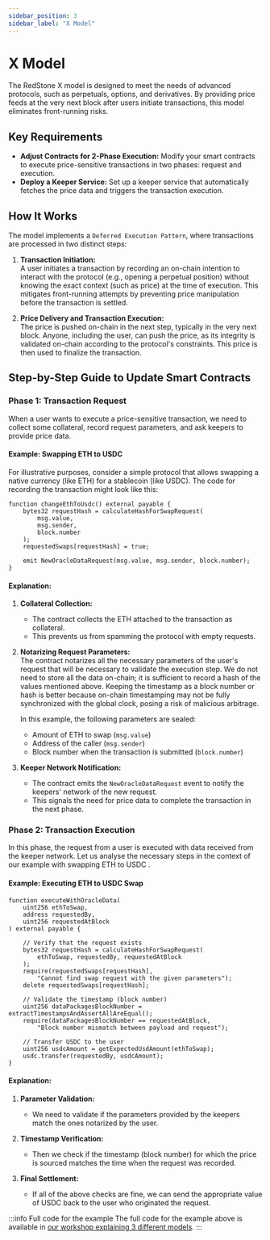 ```yaml
---
sidebar_position: 3
sidebar_label: "X Model"
---
```


# X Model

The RedStone X model is designed to meet the needs of advanced protocols, such as perpetuals, options, and derivatives. By providing price feeds at the very next block after users initiate transactions, this model eliminates front-running risks.

## Key Requirements
- **Adjust Contracts for 2-Phase Execution:** Modify your smart contracts to execute price-sensitive transactions in two phases: request and execution.
- **Deploy a Keeper Service:** Set up a keeper service that automatically fetches the price data and triggers the transaction execution.

## How It Works
The model implements a `Deferred Execution Pattern`, where transactions are processed in two distinct steps:

1. **Transaction Initiation:**  
   A user initiates a transaction by recording an on-chain intention to interact with the protocol (e.g., opening a perpetual position) without knowing the exact context (such as price) at the time of execution. This mitigates front-running attempts by preventing price manipulation before the transaction is settled.

2. **Price Delivery and Transaction Execution:**  
   The price is pushed on-chain in the next step, typically in the very next block. Anyone, including the user, can push the price, as its integrity is validated on-chain according to the protocol's constraints. This price is then used to finalize the transaction.

## Step-by-Step Guide to Update Smart Contracts

### Phase 1: Transaction Request

When a user wants to execute a price-sensitive transaction, we need to collect some collateral, record request parameters, and ask keepers to provide price data.

#### Example: Swapping ETH to USDC

For illustrative purposes, consider a simple protocol that allows swapping a native currency (like ETH) for a stablecoin (like USDC). The code for recording the transaction might look like this:

```solidity
function changeEthToUsdc() external payable {
    bytes32 requestHash = calculateHashForSwapRequest(
        msg.value,
        msg.sender,
        block.number
    );
    requestedSwaps[requestHash] = true;
    
    emit NewOracleDataRequest(msg.value, msg.sender, block.number);
}
```
#### Explanation:

1. **Collateral Collection:**  
   - The contract collects the ETH attached to the transaction as collateral.  
   - This prevents us from spamming the protocol with empty requests.

2. **Notarizing Request Parameters:**  
   The contract notarizes all the necessary parameters of the user's request that will be necessary to validate the execution step. We do not need to store all the data on-chain; it is sufficient to record a hash of the values mentioned above. Keeping the timestamp as a block number or hash is better because on-chain timestamping may not be fully synchronized with the global clock, posing a risk of malicious arbitrage.

   In this example, the following parameters are sealed:
   - Amount of ETH to swap (`msg.value`)
   - Address of the caller (`msg.sender`)
   - Block number when the transaction is submitted (`block.number`)

3. **Keeper Network Notification:**  
   - The contract emits the `NewOracleDataRequest` event to notify the keepers' network of the new request.
   - This signals the need for price data to complete the transaction in the next phase.

### Phase 2: Transaction Execution

In this phase, the request from a user is executed with data received from the keeper network. Let us analyse the necessary steps in the context of our example with swapping ETH to USDC
.
#### Example: Executing ETH to USDC Swap

```solidity
function executeWithOracleData(
    uint256 ethToSwap,
    address requestedBy,
    uint256 requestedAtBlock
) external payable {

    // Verify that the request exists
    bytes32 requestHash = calculateHashForSwapRequest(
        ethToSwap, requestedBy, requestedAtBlock
    );
    require(requestedSwaps[requestHash], 
        "Cannot find swap request with the given parameters");
    delete requestedSwaps[requestHash];

    // Validate the timestamp (block number)
    uint256 dataPackagesBlockNumber = extractTimestampsAndAssertAllAreEqual();
    require(dataPackagesBlockNumber == requestedAtBlock, 
        "Block number mismatch between payload and request");

    // Transfer USDC to the user
    uint256 usdcAmount = getExpectedUsdAmount(ethToSwap);
    usdc.transfer(requestedBy, usdcAmount);
}

```
#### Explanation:

1. **Parameter Validation:**  
   - We need to validate if the parameters provided by the keepers match the ones notarized by the user.

2. **Timestamp Verification:**  
   - Then we check if the timestamp (block number) for which the price is sourced matches the time when the request was recorded.

3. **Final Settlement:**  
   - If all of the above checks are fine, we can send the appropriate value of USDC back to the user who originated the request.
     

:::info Full code for the example
The full code for the example above is available in [our workshop explaining 3 different models](https://github.com/redstone-finance/avalanche-workshop). 
:::

   
